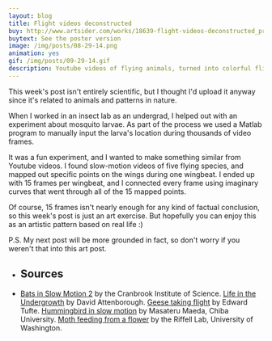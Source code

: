 ```yaml
---
layout: blog
title: Flight videos deconstructed
buy: http://www.artsider.com/works/18639-flight-videos-deconstructed_prints
buytext: See the poster version
image: /img/posts/08-29-14.png
animation: yes
gif: /img/posts/09-29-14.gif
description: Youtube videos of flying animals, turned into colorful flight patterns. 
---
```


This week's post isn't entirely scientific, but I thought I'd upload it anyway since it's related to animals and patterns in nature. 

When I worked in an insect lab as an undergrad, I helped out with an experiment about mosquito larvae. As part of the process we used a Matlab program to manually input the larva's location during thousands of video frames. 

It was a fun experiment, and I wanted to make something similar from Youtube videos. I found slow-motion videos of five flying species, and mapped out specific points on the wings during one wingbeat. I ended up with 15 frames per wingbeat, and I connected every frame using imaginary curves that went through all of the 15 mapped points. 

Of course, 15 frames isn't nearly enough for any kind of factual conclusion, so this week's post is just an art exercise. But hopefully you can enjoy this as an artistic pattern based on real life :)

P.S. My next post will be more grounded in fact, so don't worry if you weren't that into this art post.

<ul class="sources"> 
<li> <h2> Sources </h2></li>
<li>  <a href="https://www.youtube.com/watch?v=YTKNZDjSaXQ" target="_blank">Bats in Slow Motion 2</a> by the Cranbrook Institute of Science. <a href="https://www.youtube.com/watch?v=Q-7k2HNJpXA" target="_blank">Life in the Undergrowth</a> by David Attenborough. <a href="https://www.youtube.com/watch?feature=player_embedded&v=GEP-KgJkYnw" target="_blank">Geese taking flight</a> by Edward Tufte. <a href="http://www.bbc.com/news/science-environment-23143675" target="_blank">Hummingbird in slow motion</a> by Masateru Maeda, Chiba University. <a href="https://www.youtube.com/watch?v=b2Z0jz7YyOE" target="_blank">Moth feeding from a flower</a> by the Riffell Lab, University of Washington. 
</li>
</ul>

